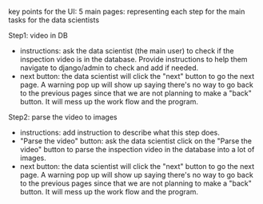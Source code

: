 key points for the UI:
5 main pages: representing each step for the main tasks for the data scientists

Step1: video in DB  
- instructions: ask the data scientist (the main user) to check if the inspection video is in the database. Provide instructions to help them navigate to django/admin to check and add if needed.  
- next button: the data scientist will click the "next" button to go the next page. A warning pop up will show up saying there's no way to go back to the previous pages since that we are not planning to make a "back" button. It will mess up the work flow and the program.  
 
 Step2: parse the video to images  
- instructions: add instruction to describe what this step does.    
- "Parse the video" button: ask the data scientist click on the "Parse the video" button to parse the inspection video in the database into a lot of images.
- next button: the data scientist will click the "next" button to go the next page. A warning pop up will show up saying there's no way to go back to the previous pages since that we are not planning to make a "back" button. It will mess up the work flow and the program.  
